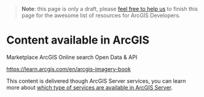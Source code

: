 > **Note**: this page is only a draft, please [feel free to help us](https://github.com/hhkaos/awesome-arcgis#contributions) to finish this page for the awesome list of resources for ArcGIS Developers.

# Content available in ArcGIS

Marketplace
ArcGIS Online search
Open Data & API

https://learn.arcgis.com/en/arcgis-imagery-book

This content is delivered though ArcGIS Server services, you can learn more about
[which type of services are available in ArcGIS Server](service-types/).
